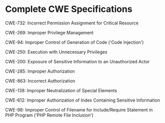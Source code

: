 

# Complete CWE Specifications

CWE-732: Incorrect Permission Assignment for Critical Resource

CWE-269: Improper Privilege Management

CWE-94: Improper Control of Generation of Code ('Code Injection')

CWE-250: Execution with Unnecessary Privileges

CWE-200: Exposure of Sensitive Information to an Unauthorized Actor

CWE-285: Improper Authorization

CWE-863: Incorrect Authorization

CWE-138: Improper Neutralization of Special Elements

CWE-612: Improper Authorization of Index Containing Sensitive Information

CWE-98: Improper Control of Filename for Include/Require Statement in PHP Program ('PHP Remote File Inclusion')